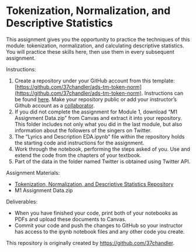 # Tokenization, Normalization, and Descriptive Statistics

This assignment gives you the opportunity to practice the techniques of this module: tokenization, normalization, and calculating descriptive statistics. You will practice these skills here, then use them in every subsequent assignment. 

Instructions: 

1. Create a repository under your GitHub account from this template: [https://github.com/37chandler/ads-tm-token-norm](https://github.com/37chandler/ads-tm-token-norm). Instructions can be found [here](https://docs.github.com/en/repositories/creating-and-managing-repositories/creating-a-repository-from-a-template). Make your repository public or add your instructor’s Github account as a [collaborator](https://docs.github.com/en/account-and-profile/setting-up-and-managing-your-github-user-account/managing-access-to-your-personal-repositories/inviting-collaborators-to-a-personal-repository). 
2. If you did not complete the assignment for Module 1, download “M1 Assignment Data.zip” from Canvas and extract it into your repository. This folder includes not only what you did in the last module, but also information about the followers of the singers on Twitter.  
3. The “Lyrics and Description EDA.ipynb” file within the repository holds the starting code and instructions for the assignment. 
4. Work through the notebook, performing the steps asked of you. Use and extend the code from the chapters of your textbook. 
5. Part of the data in the folder named Twitter is obtained using Twitter API. 

Assignment Materials:
* [Tokenization, Normalization, and Descriptive Statistics Repository](https://github.com/37chandler/ads-tm-token-norm)
* M1 Assignment Data.zip


Deliverables:
* When you have finished your code, print both of your notebooks as PDFs and upload these documents to Canvas. 
* Commit your code and push the changes to GitHub so your instructor has access to the ipynb notebook files and any other code you create. 

This repository is originally created by https://github.com/37chandler.
